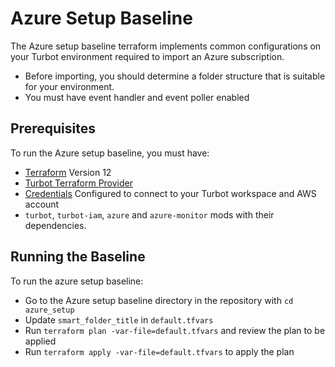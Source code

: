 # Azure Setup Baseline

The Azure setup baseline terraform implements common configurations on your Turbot environment required to import an Azure subscription.

  - Before importing, you should determine a folder structure that is suitable for your environment.
  - You must have event handler and event poller enabled

## Prerequisites

To run the Azure setup baseline, you must have:

  - [Terraform](https://www.terraform.io) Version 12
  - [Turbot Terraform Provider](https://github.com/turbotio/terraform-provider-turbot)
  - [Credentials](https://turbot.com/v5/docs/reference/cli/installation#setup-your-turbot-credentials) Configured to connect to your Turbot workspace and AWS account
  - `turbot`, `turbot-iam`, `azure` and `azure-monitor` mods with their dependencies.

## Running the Baseline

To run the azure setup baseline:

  - Go to the Azure setup baseline directory in the repository with `cd azure_setup`
  - Update `smart_folder_title` in `default.tfvars`
  - Run `terraform plan -var-file=default.tfvars` and review the plan to be applied
  - Run `terraform apply -var-file=default.tfvars` to apply the plan